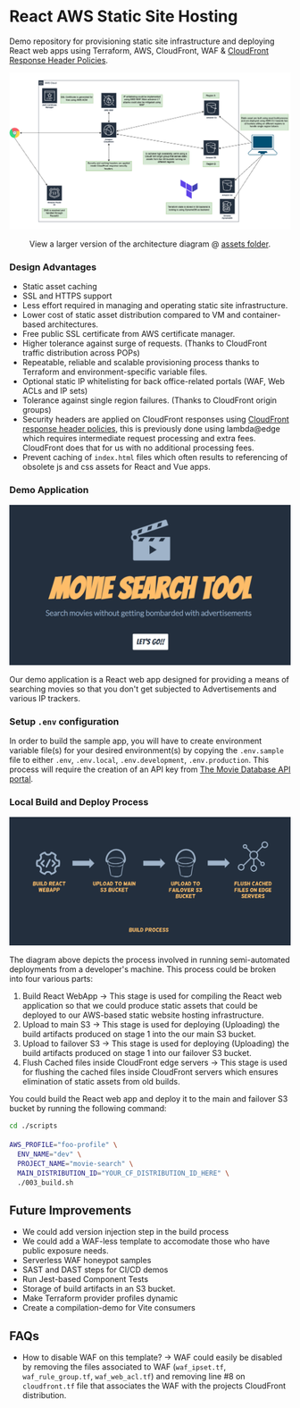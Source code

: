 # React AWS Static Site Hosting

Demo repository for provisioning static site infrastructure and deploying React web apps using Terraform, AWS, CloudFront, WAF &amp; [CloudFront Response Header Policies](https://docs.aws.amazon.com/AmazonCloudFront/latest/DeveloperGuide/creating-response-headers-policies.html).

![Static Site Hosting on AWS](https://github.com/allanchua101/react_aws_static_hosting/blob/main/assets/diagram-v6.png)

<p align="center">
  View a larger version of the architecture diagram @ <a href="https://github.com/allanchua101/react_aws_static_hosting/blob/main/assets/diagram-v6.png">assets folder</a>.
</p>

### Design Advantages

- Static asset caching
- SSL and HTTPS support
- Less effort required in managing and operating static site infrastructure.
- Lower cost of static asset distribution compared to VM and container-based architectures.
- Free public SSL certificate from AWS certificate manager.
- Higher tolerance against surge of requests. (Thanks to CloudFront traffic distribution across POPs)
- Repeatable, reliable and scalable provisioning process thanks to Terraform and environment-specific variable files.
- Optional static IP whitelisting for back office-related portals (WAF, Web ACLs and IP sets)
- Tolerance against single region failures. (Thanks to CloudFront origin groups)
- Security headers are applied on CloudFront responses using [CloudFront response header policies](https://docs.aws.amazon.com/AmazonCloudFront/latest/DeveloperGuide/creating-response-headers-policies.html), this is previously done using lambda@edge which requires intermediate request processing and extra fees. CloudFront does that for us with no additional processing fees. 
- Prevent caching of `index.html` files which often results to referencing of obsolete js and css assets for React and Vue apps.

### Demo Application

![Home Page](https://github.com/allanchua101/react_aws_static_hosting/blob/main/assets/website-home.png)

Our demo application is a React web app designed for providing a means of searching movies so that you don't get subjected to Advertisements and various IP trackers.

### Setup `.env` configuration

In order to build the sample app, you will have to create environment variable file(s) for your desired environment(s) by copying the `.env.sample` file to either `.env`, `.env.local`, `.env.development`, `.env.production`. This process will require the creation of an API key from [The Movie Database API portal](https://www.themoviedb.org/signup).  

### Local Build and Deploy Process

![Build Process](https://github.com/allanchua101/react_aws_static_hosting/blob/main/assets/build_process.png)

The diagram above depicts the process involved in running semi-automated deployments from a developer's machine. This process could be broken into four various parts:

1. Build React WebApp -> This stage is used for compiling the React web application so that we could produce static assets that could be deployed to our AWS-based static website hosting infrastructure.
2. Upload to main S3 -> This stage is used for deploying (Uploading) the build artifacts produced on stage 1 into the our main S3 bucket.
3. Upload to failover S3 -> This stage is used for deploying (Uploading) the build artifacts produced on stage 1 into our failover S3 bucket.
4. Flush Cached files inside CloudFront edge servers -> This stage is used for flushing the cached files inside CloudFront servers which ensures elimination of static assets from old builds.

You could build the React web app and deploy it to the main and failover S3 bucket by running the following command:

```sh
cd ./scripts

AWS_PROFILE="foo-profile" \
  ENV_NAME="dev" \
  PROJECT_NAME="movie-search" \
  MAIN_DISTRIBUTION_ID="YOUR_CF_DISTRIBUTION_ID_HERE" \
  ./003_build.sh
```

## Future Improvements

- We could add version injection step in the build process
- We could add a WAF-less template to accomodate those who have public exposure needs.
- Serverless WAF honeypot samples
- SAST and DAST steps for CI/CD demos
- Run Jest-based Component Tests
- Storage of build artifacts in an S3 bucket.
- Make Terraform provider profiles dynamic
- Create a compilation-demo for Vite consumers

## FAQs

- How to disable WAF on this template? -> WAF could easily be disabled by removing the files associated to WAF (`waf_ipset.tf`, `waf_rule_group.tf`, `waf_web_acl.tf`) and removing line #8 on `cloudfront.tf` file that associates the WAF with the projects CloudFront distribution.
